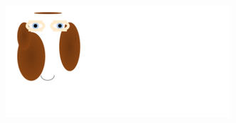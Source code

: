 <!-- 
Version 1.0.39
Built Wed Apr 10 2024 13:55:38 GMT+0000 (Coordinated Universal Time) 
-->

[![Dylan](dylan.svg "Dylan")](./src/templates/dylan.svg.hbs.yaml "Click to View Source")
